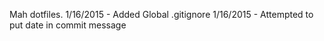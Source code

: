 Mah dotfiles.
1/16/2015 - Added Global .gitignore
1/16/2015 - Attempted to put date in commit message
